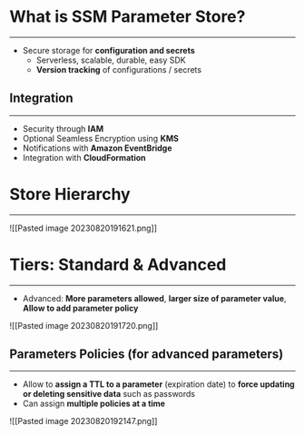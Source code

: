 # What is SSM Parameter Store?
---

* Secure storage for **configuration and secrets**
	* Serverless, scalable, durable, easy SDK
	* **Version tracking** of configurations / secrets

## Integration
---

* Security through **IAM**
* Optional Seamless Encryption using **KMS**
* Notifications with **Amazon EventBridge**
* Integration with **CloudFormation**

# Store Hierarchy
---

![[Pasted image 20230820191621.png]]

# Tiers: Standard & Advanced
---

* Advanced: **More parameters allowed**, **larger size of parameter value**, **Allow to add parameter policy**

![[Pasted image 20230820191720.png]]

## Parameters Policies (for advanced parameters)
---

* Allow to **assign a TTL to a parameter** (expiration date) to **force updating or deleting sensitive data** such as passwords
* Can assign **multiple policies at a time**

![[Pasted image 20230820192147.png]]
